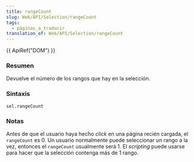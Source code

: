 ```yaml
---
title: rangeCount
slug: Web/API/Selection/rangeCount
tags:
  - páginas_a_traducir
translation_of: Web/API/Selection/rangeCount
---
```

{{ ApiRef("DOM") }}

### Resumen

Devuelve el número de los rangos que hay en la selección.

### Sintaxis

```
sel.rangeCount
```

### Notas

Antes de que el usuario haya hecho
_click_
en una página recién cargada, el `rangeCount` es 0. Un usuario normalmente puede seleccionar un rango a la vez, entonces el `rangeCount` usualmente será 1. El
_scripting_
puede usarse para hacer que la selección contenga más de 1 rango.
